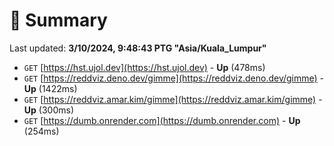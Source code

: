 # 📖 Summary
Last updated: **3/10/2024, 9:48:43 PTG "Asia/Kuala_Lumpur"**

- `GET` [https://hst.ujol.dev](https://hst.ujol.dev) - **Up** (478ms)
- `GET` [https://reddviz.deno.dev/gimme](https://reddviz.deno.dev/gimme) - **Up** (1422ms)
- `GET` [https://reddviz.amar.kim/gimme](https://reddviz.amar.kim/gimme) - **Up** (300ms)
- `GET` [https://dumb.onrender.com](https://dumb.onrender.com) - **Up** (254ms)
